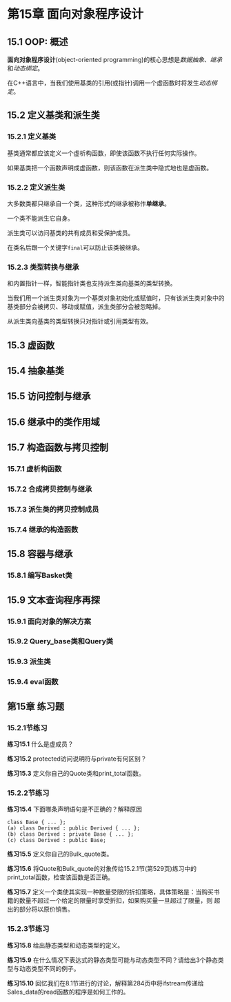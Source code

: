 # 第15章 面向对象程序设计
## 15.1 OOP: 概述
**面向对象程序设计**(object-oriented programming)的核心思想是*数据抽象*、*继承*和*动态绑定*。

在C++语言中，当我们使用基类的引用(或指针)调用一个虚函数时将发生*动态绑定*。

## 15.2 定义基类和派生类
### 15.2.1 定义基类
基类通常都应该定义一个虚析构函数，即使该函数不执行任何实际操作。

如果基类把一个函数声明成虚函数，则该函数在派生类中隐式地也是虚函数。

### 15.2.2 定义派生类
大多数类都只继承自一个类，这种形式的继承被称作**单继承**。

一个类不能派生它自身。

派生类可以访问基类的共有成员和受保护成员。

在类名后跟一个关键字`final`可以防止该类被继承。
### 15.2.3 类型转换与继承
和内置指针一样，智能指针类也支持派生类向基类的类型转换。

当我们用一个派生类对象为一个基类对象初始化或赋值时，只有该派生类对象中的基类部分会被拷贝、移动或赋值，派生类部分会被忽略掉。

从派生类向基类的类型转换只对指针或引用类型有效。
## 15.3 虚函数

## 15.4 抽象基类

## 15.5 访问控制与继承

## 15.6 继承中的类作用域

## 15.7 构造函数与拷贝控制
### 15.7.1 虚析构函数
### 15.7.2 合成拷贝控制与继承
### 15.7.3 派生类的拷贝控制成员
### 15.7.4 继承的构造函数

## 15.8 容器与继承
### 15.8.1 编写Basket类

## 15.9 文本查询程序再探
### 15.9.1 面向对象的解决方案
### 15.9.2 Query_base类和Query类
### 15.9.3 派生类
### 15.9.4 eval函数








## 第15章 练习题
### 15.2.1节练习
<b>练习15.1</b> 什么是虚成员？

<b>练习15.2</b> protected访问说明符与private有何区别？

<b>练习15.3</b> 定义你自己的Quote类和print_total函数。

### 15.2.2节练习
<b>练习15.4</b> 下面哪条声明语句是不正确的？解释原因
```text
class Base { ... };
(a) class Derived : public Derived { ... };
(b) class Derived : private Base { ... };
(c) class Derived : public Base;
```
<b>练习15.5</b> 定义你自己的Bulk_quote类。

<b>练习15.6</b> 将Quote和Bulk_quote的对象传给15.2.1节(第529页)练习中的print_total函数，检查该函数是否正确。

<b>练习15.7</b> 定义一个类使其实现一种数量受限的折扣策略，具体策略是：当购买书籍的数量不超过一个给定的限量时享受折扣，如果购买量一旦超过了限量，则
超出的部分将以原价销售。


### 15.2.3节练习
<b>练习15.8</b> 给出静态类型和动态类型的定义。

<b>练习15.9</b> 在什么情况下表达式的静态类型可能与动态类型不同？请给出3个静态类型与动态类型不同的例子。

<b>练习15.10</b> 回忆我们在8.1节进行的讨论，解释第284页中将ifstream传递给Sales_data的read函数的程序是如何工作的。







